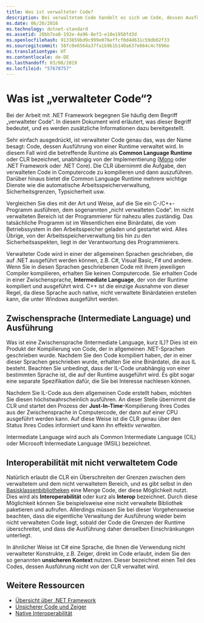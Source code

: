 ```yaml
---
title: Was ist verwalteter Code?
description: Bei verwaltetem Code handelt es sich um Code, dessen Ausführung von einer Runtime verwaltet wird, der Common Language Runtime (CLR).
ms.date: 06/20/2016
ms.technology: dotnet-standard
ms.assetid: 20bb7ea8-192e-4a96-8ef3-e10e1950fd3d
ms.openlocfilehash: 9133859bd9c999e076effcf0d4d631c59db02f33
ms.sourcegitcommit: 58fc0e6564a37fa1b9b1b140a637e864c4cf696e
ms.translationtype: HT
ms.contentlocale: de-DE
ms.lasthandoff: 03/08/2019
ms.locfileid: "57678757"
---
```

# <a name="what-is-managed-code"></a>Was ist „verwalteter Code“?

Bei der Arbeit mit .NET Framework begegnen Sie häufig dem Begriff „verwalteter Code“. In diesem Dokument wird erläutert, was dieser Begriff bedeutet, und es werden zusätzliche Informationen dazu bereitgestellt.

Sehr einfach ausgedrückt, ist verwalteter Code genau das, was der Name besagt: Code, dessen Ausführung von einer Runtime verwaltet wird. In diesem Fall wird die betreffende Runtime als **Common Language Runtime** oder CLR bezeichnet, unabhängig von der Implementierung ([Mono](https://www.mono-project.com/) oder .NET Framework oder .NET Core). Die CLR übernimmt die Aufgabe, den verwalteten Code in Computercode zu kompilieren und dann auszuführen. Darüber hinaus bietet die Common Language Runtime mehrere wichtige Dienste wie die automatische Arbeitsspeicherverwaltung, Sicherheitsgrenzen, Typsicherheit usw.

Vergleichen Sie dies mit der Art und Weise, auf die Sie ein C-/C++-Programm ausführen, dem sogenannten „nicht verwalteten Code“. Im nicht verwalteten Bereich ist der Programmierer für nahezu alles zuständig. Das tatsächliche Programm ist im Wesentlichen eine Binärdatei, die vom Betriebssystem in den Arbeitsspeicher geladen und gestartet wird. Alles Übrige, von der Arbeitsspeicherverwaltung bis hin zu den Sicherheitsaspekten, liegt in der Verantwortung des Programmierers.

Verwalteter Code wird in einer der allgemeinen Sprachen geschrieben, die auf .NET ausgeführt werden können, z.B. C#, Visual Basic, F# und andere. Wenn Sie in diesen Sprachen geschriebenen Code mit ihrem jeweiligen Compiler kompilieren, erhalten Sie keinen Computercode. Sie erhalten Code in einer Zwischensprache, **Intermediate Language**, der von der Runtime kompiliert und ausgeführt wird. C++ ist die einzige Ausnahme von dieser Regel, da diese Sprache auch native, nicht verwaltete Binärdateien erstellen kann, die unter Windows ausgeführt werden.

## <a name="intermediate-language--execution"></a>Zwischensprache (Intermediate Language) und Ausführung

Was ist eine Zwischensprache (Intermediate Language, kurz IL)? Dies ist ein Produkt der Kompilierung von Code, der in allgemeinen .NET-Sprachen geschrieben wurde. Nachdem Sie den Code kompiliert haben, der in einer dieser Sprachen geschrieben wurde, erhalten Sie eine Binärdatei, die aus IL besteht. Beachten Sie unbedingt, dass der IL-Code unabhängig von einer bestimmten Sprache ist, die auf der Runtime ausgeführt wird. Es gibt sogar eine separate Spezifikation dafür, die Sie bei Interesse nachlesen können.

Nachdem Sie IL-Code aus dem allgemeinen Code erstellt haben, möchten Sie diesen höchstwahrscheinlich ausführen. An dieser Stelle übernimmt die CLR und startet den Prozess der **Just-In-Time**-Kompilierung Ihres Codes aus der Zwischensprache in Computercode, der dann auf einer CPU ausgeführt werden kann. Auf diese Weise ist die CLR genau über den Status Ihres Codes informiert und kann ihn effektiv _verwalten_.

Intermediate Language wird auch als Common Intermediate Language (CIL) oder Microsoft Intermediate Language (MSIL) bezeichnet.

## <a name="unmanaged-code-interoperability"></a>Interoperabilität mit nicht verwaltetem Code

Natürlich erlaubt die CLR ein Überschreiten der Grenzen zwischen dem verwaltetem und dem nicht verwaltetem Bereich, und es gibt selbst in den [Basisklassenbibliotheken](framework-libraries.md) eine Menge Code, der diese Möglichkeit nutzt. Dies wird als **Interoperabilität** oder kurz als **Interop** bezeichnet. Durch diese Möglichkeit können Sie beispielsweise eine nicht verwaltete Bibliothek paketieren und aufrufen. Allerdings müssen Sie bei dieser Vorgehensweise beachten, dass die eigentliche Verwaltung der Ausführung wieder beim nicht verwalteten Code liegt, sobald der Code die Grenzen der Runtime überschreitet, und dass die Ausführung daher denselben Einschränkungen unterliegt.

In ähnlicher Weise ist C# eine Sprache, die Ihnen die Verwendung nicht verwalteter Konstrukte, z.B. Zeiger, direkt im Code erlaubt, indem Sie den so genannten **unsicheren Kontext** nutzen. Dieser bezeichnet einen Teil des Codes, dessen Ausführung nicht von der CLR verwaltet wird.

## <a name="more-resources"></a>Weitere Ressourcen

* [Übersicht über .NET Framework](../framework/get-started/overview.md)
* [Unsicherer Code und Zeiger](../../docs/csharp/programming-guide/unsafe-code-pointers/index.md)
* [Native Interoperabilität](./native-interop/index.md)
